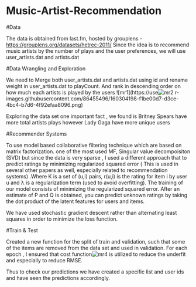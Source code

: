 # Music-Artist-Recommendation

#Data

The data is obtained from last.fm, hosted by grouplens -https://grouplens.org/datasets/hetrec-2011/
Since the idea is to recommend music artists by the number of plays and the user preferences, we will use user_artists.dat and artists.dat

#Data Wrangling and Exploration

We need to Merge both user_artists.dat and artists.dat using id and rename weight in user_artists.dat to playCount. 
And rank in descending order on how much each artists is played by the users
![mr1](https://use![mr2](https://user-images.githubusercontent.com/86455496/160304206-a245fe4a-3f4c-4b5c-817c-f181be7b3838.png)
r-images.githubusercontent.com/86455496/160304198-f1be00d7-d3ce-4bc4-b7d6-4f92efaa8096.png)


Exploring the data set one important fact , we found is Britney Spears have more total artists plays however Lady Gaga have more unique users

#Recommender Systems

To use model based collaborative filtering technique which are based on matrix factorization. 
 one of the most used MF, Singular value decompoisiton (SVD) but since the data is very sparse , I used a different approach that to predict ratings by minimizing regularized squared error ( This is used in several other papers as well, especially related to recommendation systems) .Where K is a set of (u,i) pairs, r(u,i) is the rating for item i by user u and λ is a regularization term (used to avoid overfitting). The training of our model consists of minimizing the regularized squared error. After an estimate of P and Q is obtained, you can predict unknown ratings by taking the dot product of the latent features for users and items.
 
We have used stochastic gradient descent rather than alternating least squares in order to minimize the loss function.

#Train & Test

Created a new function for the split of train and validation, such that some of the items are removed from the data set and used in validation.
For each epoch , I ensured that cost function![mr4](https://user-images.githubusercontent.com/86455496/160304441-fab3167f-2961-4c5a-8fa3-55ec4a122476.png)
 is utilized to reduce the underfit and especially to reduce RMSE.

Thus to check our predictions we have created a specific list and user ids and have seen the predictions accordingly.

